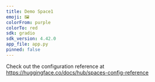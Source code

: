 ```yaml
---
title: Demo Space1
emoji: 🖼
colorFrom: purple
colorTo: red
sdk: gradio
sdk_version: 4.42.0
app_file: app.py
pinned: false
---
```


Check out the configuration reference at https://huggingface.co/docs/hub/spaces-config-reference